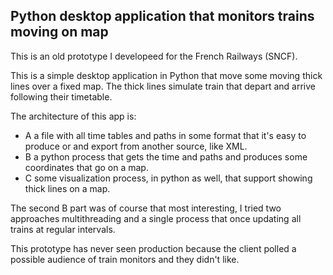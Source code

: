 <h2>Python desktop application that monitors trains moving on map</h2>

This is an old prototype I developeed for the French Railways (SNCF).

This is a simple desktop application in Python that move some moving thick lines over a fixed map. The thick lines simulate train that depart and arrive following their timetable.

The architecture of this app is:
- A a file with all time tables and paths in some format that it's easy to produce or and export from another source, like XML.
- B a python process that gets the time and paths and produces some coordinates that go on a map.
- C some visualization process, in python as well, that support showing thick lines on a map.

The second B part was of course that most interesting, I tried two approaches multithreading and a single process that once updating all trains at regular intervals.

This prototype has never seen production because the client polled a possible audience of train monitors and they didn't like. 

